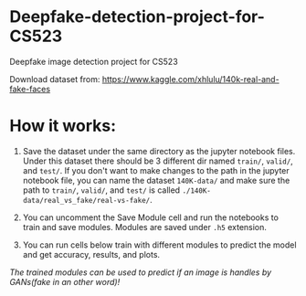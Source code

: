 # Deepfake-detection-project-for-CS523
Deepfake image detection project for CS523


Download dataset from: https://www.kaggle.com/xhlulu/140k-real-and-fake-faces

# How it works:

1. Save the dataset under the same directory as the jupyter notebook files. Under this dataset there should
   be 3 different dir named `train/`, `valid/`, and `test/`. If you don't want to make changes to the path 
   in the jupyter notebook file, you can name the dataset `140K-data/` and make sure the path to `train/`, 
   `valid/`, and `test/` is called `./140K-data/real_vs_fake/real-vs-fake/`.

2. You can uncomment the Save Module cell and run the notebooks to train and save modules. Modules are saved
   under `.h5` extension.

3. You can run cells below train with different modules to predict the model and get accuracy, results, and 
   plots.

*The trained modules can be used to predict if an image is handles by GANs(fake in an other word)!*

